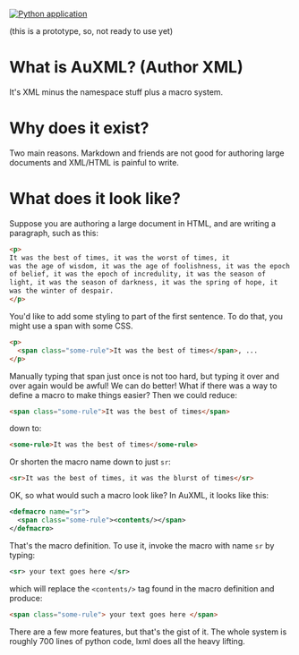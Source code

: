 [![Python application](https://github.com/drhodes/auxml/actions/workflows/python-app.yml/badge.svg)](https://github.com/drhodes/auxml/actions/workflows/python-app.yml)

(this is a prototype, so, not ready to use yet)  


# What is AuXML? (Author XML)

It's XML minus the namespace stuff plus a macro system.

# Why does it exist?

Two main reasons. Markdown and friends are not good for authoring
large documents and XML/HTML is painful to write.

# What does it look like?

Suppose you are authoring a large document in HTML, and are writing a
paragraph, such as this:

```html
<p>
It was the best of times, it was the worst of times, it
was the age of wisdom, it was the age of foolishness, it was the epoch
of belief, it was the epoch of incredulity, it was the season of
light, it was the season of darkness, it was the spring of hope, it
was the winter of despair.
</p>
```

You'd like to add some styling to part of the first sentence. To do
that, you might use a span with some CSS.

```html
<p>
  <span class="some-rule">It was the best of times</span>, ...
</p>
```

Manually typing that span just once is not too hard, but typing it
over and over again would be awful! We can do better! What if there
was a way to define a macro to make things easier? Then we could
reduce:

```html
<span class="some-rule">It was the best of times</span>
```

down to:

```html
<some-rule>It was the best of times</some-rule>
```

Or shorten the macro name down to just `sr`:

```html
<sr>It was the best of times, it was the blurst of times</sr>
```

OK, so what would such a macro look like? In AuXML, it looks like this:

```xml
<defmacro name="sr">
  <span class="some-rule"><contents/></span>
</defmacro>
```

That's the macro definition. To use it, invoke the macro with name
`sr` by typing:

```xml
<sr> your text goes here </sr>
```

which will replace the `<contents/>` tag found in the macro definition
and produce:

```html
<span class="some-rule"> your text goes here </span>
```

There are a few more features, but that's the gist of it.  The whole
system is roughly 700 lines of python code, lxml does all the heavy
lifting.




